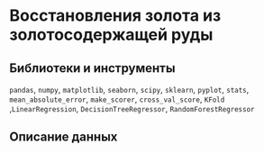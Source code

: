 # Восстановления золота из золотосодержащей руды



## Библиотеки и инструменты

 `pandas`, `numpy`, `matplotlib`, `seaborn`, `scipy`, `sklearn`, `pyplot`, `stats`, `mean_absolute_error`, `make_scorer`, `cross_val_score`, `KFold` ,`LinearRegression`, `DecisionTreeRegressor`, `RandomForestRegressor`

## Описание данных


